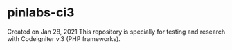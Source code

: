 # pinlabs-ci3
Created on Jan 28, 2021
This repository is specially for testing and research with Codeigniter v.3 (PHP frameworks).
